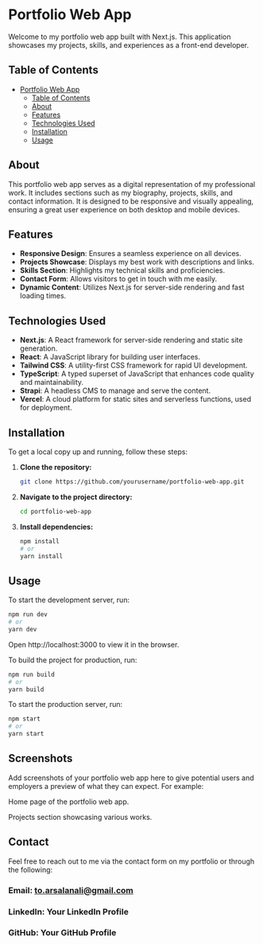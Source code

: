 # Portfolio Web App

Welcome to my portfolio web app built with Next.js. This application showcases my projects, skills, and experiences as a front-end developer.

## Table of Contents

- [Portfolio Web App](#portfolio-web-app)
  - [Table of Contents](#table-of-contents)
  - [About](#about)
  - [Features](#features)
  - [Technologies Used](#technologies-used)
  - [Installation](#installation)
  - [Usage](#usage)

## About

This portfolio web app serves as a digital representation of my professional work. It includes sections such as my biography, projects, skills, and contact information. It is designed to be responsive and visually appealing, ensuring a great user experience on both desktop and mobile devices.

## Features

- **Responsive Design**: Ensures a seamless experience on all devices.
- **Projects Showcase**: Displays my best work with descriptions and links.
- **Skills Section**: Highlights my technical skills and proficiencies.
- **Contact Form**: Allows visitors to get in touch with me easily.
- **Dynamic Content**: Utilizes Next.js for server-side rendering and fast loading times.

## Technologies Used

- **Next.js**: A React framework for server-side rendering and static site generation.
- **React**: A JavaScript library for building user interfaces.
- **Tailwind CSS**: A utility-first CSS framework for rapid UI development.
- **TypeScript**: A typed superset of JavaScript that enhances code quality and maintainability.
- **Strapi**: A headless CMS to manage and serve the content.
- **Vercel**: A cloud platform for static sites and serverless functions, used for deployment.

## Installation

To get a local copy up and running, follow these steps:

1. **Clone the repository:**
    ```sh
    git clone https://github.com/yourusername/portfolio-web-app.git
    ```

2. **Navigate to the project directory:**
    ```sh
    cd portfolio-web-app
    ```

3. **Install dependencies:**
    ```sh
    npm install
    # or
    yarn install
    ```

## Usage

To start the development server, run:
```sh
npm run dev
# or
yarn dev
```

Open http://localhost:3000 to view it in the browser.

To build the project for production, run:

```sh
npm run build
# or
yarn build
```
To start the production server, run:

```sh
npm start
# or
yarn start
```

## Screenshots
Add screenshots of your portfolio web app here to give potential users and employers a preview of what they can expect. For example:


Home page of the portfolio web app.


Projects section showcasing various works.

## Contact
Feel free to reach out to me via the contact form on my portfolio or through the following:

### Email: to.arsalanali@gmail.com
### LinkedIn: Your LinkedIn Profile
### GitHub: Your GitHub Profile
